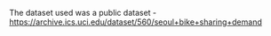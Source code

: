 The dataset used was a public dataset - https://archive.ics.uci.edu/dataset/560/seoul+bike+sharing+demand
